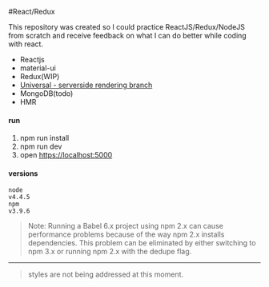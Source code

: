 #React/Redux

This repository was created so I could practice ReactJS/Redux/NodeJS from scratch and receive feedback on what I can do better while coding with react.


* Reactjs
* material-ui
* Redux(WIP)
* [Universal - serverside rendering branch](https://github.com/diegoarcega/learning_react/tree/serverside-render)
* MongoDB(todo)
* HMR

#### run
1. npm run install
2. npm run dev
3. open [https://localhost:5000](https://localhost:5000)

#### versions
    node
    v4.4.5
    npm
    v3.9.6

> Note: Running a Babel 6.x project using npm 2.x can cause performance problems because of the way npm 2.x installs dependencies. This problem can be eliminated by either switching to npm 3.x or running npm 2.x with the dedupe flag.

---

> styles are not being addressed at this moment.
